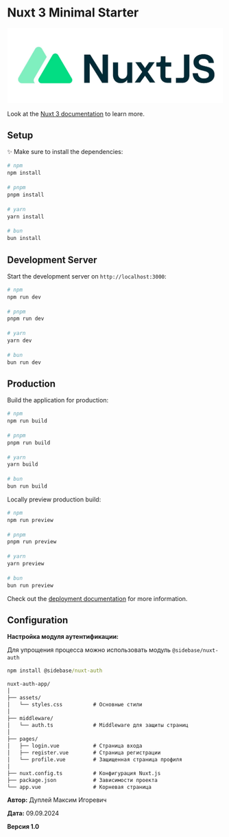 # Nuxt 3 Minimal Starter

![nuxt](img/nuxt.png)

Look at the [Nuxt 3 documentation](https://nuxt.com/docs/getting-started/introduction) to learn more.

## Setup

✨ Make sure to install the dependencies:

```bash
# npm
npm install

# pnpm
pnpm install

# yarn
yarn install

# bun
bun install
```

## Development Server

Start the development server on `http://localhost:3000`:

```bash
# npm
npm run dev

# pnpm
pnpm run dev

# yarn
yarn dev

# bun
bun run dev
```

## Production

Build the application for production:

```bash
# npm
npm run build

# pnpm
pnpm run build

# yarn
yarn build

# bun
bun run build
```

Locally preview production build:

```bash
# npm
npm run preview

# pnpm
pnpm run preview

# yarn
yarn preview

# bun
bun run preview
```

Check out the [deployment documentation](https://nuxt.com/docs/getting-started/deployment) for more information.


## Configuration

**Настройка модуля аутентификации:**

Для упрощения процесса можно использовать модуль `@sidebase/nuxt-auth`

```cmd
npm install @sidebase/nuxt-auth
```

```
nuxt-auth-app/
│
├── assets/
│   └── styles.css          # Основные стили
│
├── middleware/
│   └── auth.ts             # Middleware для защиты страниц
│
├── pages/
│   ├── login.vue           # Страница входа
│   ├── register.vue        # Страница регистрации
│   └── profile.vue         # Защищенная страница профиля
│
├── nuxt.config.ts          # Конфигурация Nuxt.js
├── package.json            # Зависимости проекта
└── app.vue                 # Корневая страница
```

**Автор:** Дуплей Максим Игоревич

**Дата:** 09.09.2024

**Версия 1.0**